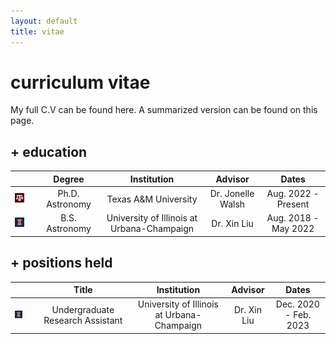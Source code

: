 ```yaml
---
layout: default
title: vitae
---
```


# curriculum vitae

My full C.V can be found here. A summarized version can be found on this page.

## + education

| | | Degree | Institution | Advisor | Dates |
| :---: | :---: | :-----: | :----: | :---: | :---: |
| ![tamu](/assets/img/tamu_40.png) || Ph.D. Astronomy | Texas A&M University  | Dr. Jonelle Walsh  | Aug. 2022 - Present |
| ![uiuc](/assets/img/blocki_40.png) || B.S. Astronomy | University of Illinois at Urbana-Champaign  | Dr. Xin Liu  | Aug. 2018 - May 2022 |

## + positions held

| | | Title | Institution | Advisor | Dates |
| :---: | :---: | :-----: | :----: | :---: | :---: |
| ![tamu](/assets/img/blocki_40.png) || Undergraduate Research Assistant | University of Illinois at Urbana-Champaign  | Dr. Xin Liu  | Dec. 2020 - Feb. 2023 |

